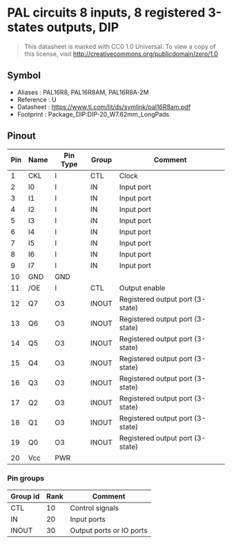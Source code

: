 # PAL circuits 8 inputs, 8 registered 3-states outputs, DIP

> This datasheet is marked with CC0 1.0
> Universal. To view a copy of this license, visit
> http://creativecommons.org/publicdomain/zero/1.0

## Symbol

* Aliases : PAL16R8, PAL16R8AM, PAL16R8A-2M
* Reference : U
* Datasheet : https://www.ti.com/lit/ds/symlink/pal16R8am.pdf
* Footprint : Package_DIP:DIP-20_W7.62mm_LongPads

## Pinout

|Pin|Name|Pin Type|Group|Comment|
|---|---|---|---|---|
|1|CKL|I|CTL|Clock|
|2|I0|I|IN|Input port|
|3|I1|I|IN|Input port|
|4|I2|I|IN|Input port|
|5|I3|I|IN|Input port|
|6|I4|I|IN|Input port|
|7|I5|I|IN|Input port|
|8|I6|I|IN|Input port|
|9|I7|I|IN|Input port|
|10|GND|GND|||
|11|/OE|I|CTL|Output enable|
|12|Q7|O3|INOUT|Registered output port (3-state)|
|13|Q6|O3|INOUT|Registered output port (3-state)|
|14|Q5|O3|INOUT|Registered output port (3-state)|
|15|Q4|O3|INOUT|Registered output port (3-state)|
|16|Q3|O3|INOUT|Registered output port (3-state)|
|17|Q2|O3|INOUT|Registered output port (3-state)|
|18|Q1|O3|INOUT|Registered output port (3-state)|
|19|Q0|O3|INOUT|Registered output port (3-state)|
|20|Vcc|PWR|||

### Pin groups

|Group id|Rank|Comment|
|---|---|---|
|CTL|10|Control signals|
|IN|20|Input ports|
|INOUT|30|Output ports or IO ports|
